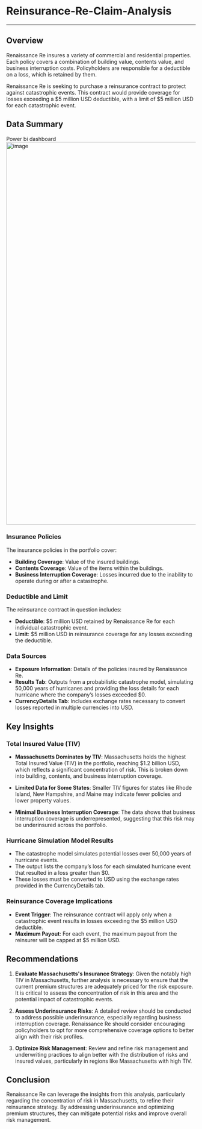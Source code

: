 # Reinsurance-Re-Claim-Analysis
---
## Overview

Renaissance Re insures a variety of commercial and residential properties. Each policy covers a combination of building value, contents value, and business interruption costs. Policyholders are responsible for a deductible on a loss, which is retained by them. 

Renaissance Re is seeking to purchase a reinsurance contract to protect against catastrophic events. This contract would provide coverage for losses exceeding a $5 million USD deductible, with a limit of $5 million USD for each catastrophic event.

## Data Summary
Power bi dashboard <img width="1016" alt="image" src="https://github.com/user-attachments/assets/2c60e77c-c17d-4c9c-a7b8-c8b93a0d2965">


### Insurance Policies
The insurance policies in the portfolio cover:
- **Building Coverage**: Value of the insured buildings.
- **Contents Coverage**: Value of the items within the buildings.
- **Business Interruption Coverage**: Losses incurred due to the inability to operate during or after a catastrophe.
  
### Deductible and Limit
The reinsurance contract in question includes:
- **Deductible**: $5 million USD retained by Renaissance Re for each individual catastrophic event.
- **Limit**: $5 million USD in reinsurance coverage for any losses exceeding the deductible.

### Data Sources
- **Exposure Information**: Details of the policies insured by Renaissance Re.
- **Results Tab**: Outputs from a probabilistic catastrophe model, simulating 50,000 years of hurricanes and providing the loss details for each hurricane where the company’s losses exceeded $0.
- **CurrencyDetails Tab**: Includes exchange rates necessary to convert losses reported in multiple currencies into USD.

## Key Insights

### Total Insured Value (TIV)
- **Massachusetts Dominates by TIV**: Massachusetts holds the highest Total Insured Value (TIV) in the portfolio, reaching $1.2 billion USD, which reflects a significant concentration of risk. This is broken down into building, contents, and business interruption coverage.
  
- **Limited Data for Some States**: Smaller TIV figures for states like Rhode Island, New Hampshire, and Maine may indicate fewer policies and lower property values.

- **Minimal Business Interruption Coverage**: The data shows that business interruption coverage is underrepresented, suggesting that this risk may be underinsured across the portfolio.

### Hurricane Simulation Model Results
- The catastrophe model simulates potential losses over 50,000 years of hurricane events.
- The output lists the company’s loss for each simulated hurricane event that resulted in a loss greater than $0.
- These losses must be converted to USD using the exchange rates provided in the CurrencyDetails tab.

### Reinsurance Coverage Implications
- **Event Trigger**: The reinsurance contract will apply only when a catastrophic event results in losses exceeding the $5 million USD deductible.
- **Maximum Payout**: For each event, the maximum payout from the reinsurer will be capped at $5 million USD.

## Recommendations

1. **Evaluate Massachusetts's Insurance Strategy**: Given the notably high TIV in Massachusetts, further analysis is necessary to ensure that the current premium structures are adequately priced for the risk exposure. It is critical to assess the concentration of risk in this area and the potential impact of catastrophic events.

2. **Assess Underinsurance Risks**: A detailed review should be conducted to address possible underinsurance, especially regarding business interruption coverage. Renaissance Re should consider encouraging policyholders to opt for more comprehensive coverage options to better align with their risk profiles.

3. **Optimize Risk Management**: Review and refine risk management and underwriting practices to align better with the distribution of risks and insured values, particularly in regions like Massachusetts with high TIV.

## Conclusion
Renaissance Re can leverage the insights from this analysis, particularly regarding the concentration of risk in Massachusetts, to refine their reinsurance strategy. By addressing underinsurance and optimizing premium structures, they can mitigate potential risks and improve overall risk management.


